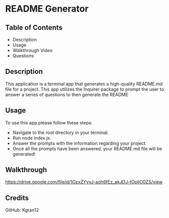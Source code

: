 # README Generator

## Table of Contents
- Description
- Usage
- Walkthrough Video
- Questions

## Description

This application is a terminal app that generates a high-quality README.md file for a project. This app utilizes the Inquirer package to prompt the user to answer a series of questions to then generate the README

## Usage

To use this app please follow these steps:

- Navigate to the root directory in your terminal.
- Run node index.js.
- Answer the prompts with the information regarding your project.
- Once all the prompts have been answered, your README.md file will be generated!

## Walkthrough

https://drive.google.com/file/d/1OzxZYyvJ-aoh6fEz_akJDJ-tOpljO0ZS/view


## Credits

GitHub: Kgran12
